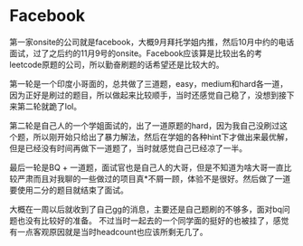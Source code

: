 # Facebook

第一家onsite的公司就是facebook，大概9月拜托学姐内推，然后10月中约的电话面试，过了之后约的11月9号的onsite。Facebook应该算是比较出名的考leetcode原题的公司，所以勤奋刷题的话希望还是比较大的。

第一轮是一个印度小哥面的，总共做了三道题，easy，medium和hard各一道，因为正好是刷过的题目，所以做起来比较顺手，当时还感觉自己稳了，没想到接下来第二轮就跪了lol。

第二轮是自己人的一个学姐面试的，出了一道原题的hard，因为我自己没刷过这个题，所以刚开始只给出了暴力解法，然后在学姐的各种hint下才做出来最优解，但是已经没有时间再做下一道题了，当时就感觉自己已经凉了一半。

最后一轮是BQ + 一道题，面试官也是自己人的大哥，但是不知道为啥大哥一直比较严肃而且对我聊的一些做过的项目真*不屑一顾，体验不是很好。然后做了一道要使用二分的题目就结束了面试。

大概在一周以后就收到了自己gg的消息，主要还是自己题刷的不够多，面对bq问题也没有比较好的准备。 不过当时一起去的一个同学面的挺好的也被挂了，感觉有一点客观原因就是当时headcount也应该所剩无几了。

